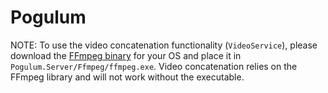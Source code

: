 # Pogulum

NOTE: To use the video concatenation functionality (`VideoService`), please download the [FFmpeg binary](https://ffmpeg.org/download.html) for your OS and place it in `Pogulum.Server/Ffmpeg/ffmpeg.exe`. Video concatenation relies on the FFmpeg library and will not work without the executable.